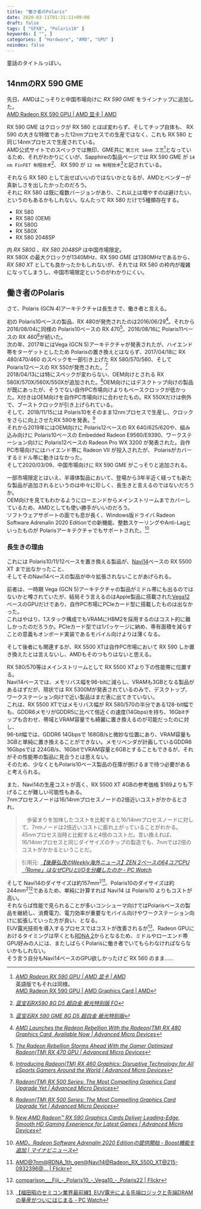 ```yaml
---
title: "働き者のPolaris"
date: 2020-03-11T01:31:11+09:00
draft: false
tags: [ "GFX8", "Polaris10" ]
keywords: [ "", ]
categories: [ "Hardware", "AMD", "GPU" ]
noindex: false
---
```


童話のタイトルっぽい。  

## 14nmのRX 590 GME

先日、AMDはこっそりと中国市場向けに *RX 590 GME* をラインナップに追加した。  
[AMD Radeon RX 590 GPU | AMD 显卡 | AMD](https://www.amd.com/zh-hans/products/graphics/radeon-rx-590#product%20footnotetids_9496-1866-2116-816)  

RX 590 GME はクロックが RX 580 とほぼ変わらず、そしてチップ自体も、 RX 590 の大きな特徴であった12nmプロセスでの生産ではなく、これも RX 580 と同じ14nmプロセスで生産されている。  
AMD公式サイトでのスペックでは無印、GME共に `第三代 14nm 工艺`[^1]となっているため、それがわかりにくいが、Sapphireの製品ページでは RX 590 GME が `14 nm FinFET 制程技术`[^2]、 RX 590 が `12 nm 制程技术`[^3]と記されている。  

それなら RX 580 として出せばいいのではないかとなるが、AMDとベンダーが真新しさを出したかったのだろう。  
それに RX 580 は既に複数バージョンがあり、これ以上は増やすのは避けたい、というのもあるかもしれない。なんたって RX 580 だけで5種類存在する。

 * RX 580
 * RX 580 (OEM)
 * RX 580G
 * RX 580X
 * RX 580 2048SP

内 *RX 580G* 、*RX 580 2048SP* は中国市場限定。  
RX 580X の最大クロックが1340MHz、RX 590 GME は1380MHzであるから、*RX 580 XT* としても良かったかもしれないが、それでは RX 580 の枠内が複雑になってしまうし、中国市場限定というのがわかりにくい。  

[^1]: <cite>[AMD Radeon RX 590 GPU | AMD 显卡 | AMD](https://www.amd.com/zh-hans/products/graphics/radeon-rx-590#product%20footnotetids_9496-1866-2116-816)</cite> <br> 英語版でもそれは同様。<br> [AMD Radeon RX 590 GPU | AMD Graphics Card | AMD](https://www.amd.com/en/products/graphics/radeon-rx-590#product-specs)
[^2]: <cite>[蓝宝石RX590 8G D5 超白金 极光特别版 FO](https://www.sapphiretech.com/zh-cn/consumer/nitro-rx-590-8g-g5-se_c#Specification)</cite>
[^3]: <cite>[蓝宝石RX 590 GME 8G D5 超白金 极光特别版](https://www.sapphiretech.com/zh-cn/consumer/nitro-rx-590-gme-8g-g5-se_c#Specification)</cite>

## 働き者のPolaris
さて、Polaris (GCN 4)アーキテクチャは長生きで、働き者と言える。  

初の Polaris10ベースの製品、RX 480が発売されたのは2016/06/29[^4]。それから2016/08/04に同様の Polaris10ベースの RX 470[^5]、2016/08/16に Polaris11ベースの RX 460[^6]が続いた。  
次の年、2017年にはVega (GCN 5)アーキテクチャが発表されたが、ハイエンド帯をターゲットとしたため Polarisの置き換えとはならず、2017/04/18に RX 480/470/460 のスペックを一部引き上げた RX 580/570/560、そして Polaris12ベースの RX 550が発売された。[^7]  
2018/04/13には特にスペックが変わらない、OEM向けとされる RX 580X/570X/560X/550Xが追加された。[^8]OEM向けにはデスクトップ向けの製品が既にあったが、そうでない自作PC市場向けよりもベースクロックが低かった。X付きはOEM向けを自作PC市場向けに合わせたもの。RX 550Xだけは例外で、ブーストクロックが引き上げられている。  
そして、2018/11/15には Polaris10をそのまま12nmプロセスで生産し、クロックをさらに向上させたRX 590を発表。[^9]  
それから2019年にはOEM向けに Polaris12ベースの RX 640/625/620や、組み込み向けに Polaris10ベースの Embedded Radeon E9560/E9390、ワークステーション向けに Polaris12ベースの Radeon Pro WX 3200 が発表された。自作PC市場向けにはハイエンド帯に Radeon VII が投入されたが、 Polarisがカバーするミドル帯に動きはなかった。  
そして2020/03/09、中国市場向けに RX 590 GME がこっそりと追加される。  

一部市場限定とはいえ、半導体製品において、登場から3年半近く経っても新たな製品が追加されるというのは中々に珍しく、長生きと言えるのではないだろうか。  
OEM向けを見てもわかるようにローエンドからメインストリームまでカバーしているため、AMDとしても使い勝手がいいのだろう。  
ソフトウェアサポートの面でも息が長く、Windows版ドライバ Radeon Software Adrenalin 2020 Editionでの新機能、整数スケーリングやAnti-Lagといったものが Polarisアーキテクチャでもサポートされた。[^10]  

[^4]: <cite>[AMD Launches the Radeon Rebellion With the Radeon(TM) RX 480 Graphics Card, Available Now | Advanced Micro Devices](https://ir.amd.com/news-releases/news-release-details/amd-launches-radeon-rebellion-radeontm-rx-480-graphics-card)</cite>
[^5]: <cite>[The Radeon Rebellion Storms Ahead With the Gamer Optimized Radeon(TM) RX 470 GPU | Advanced Micro Devices](https://ir.amd.com/news-releases/news-release-details/radeon-rebellion-storms-ahead-gamer-optimized-radeontm-rx-470)</cite>
[^6]: <cite>[Introducing Radeon(TM) RX 460 Graphics: Disruptive Technology for All eSports Gamers Around the World | Advanced Micro Devices](https://ir.amd.com/news-releases/news-release-details/introducing-radeontm-rx-460-graphics-disruptive-technology-all)</cite>
[^7]: <cite>[Radeon(TM) RX 500 Series: The Most Compelling Graphics Card Upgrade Yet | Advanced Micro Devices](https://ir.amd.com/news-releases/news-release-details/radeontm-rx-500-series-most-compelling-graphics-card-upgrade-yet)</cite>
[^8]: <cite>[Radeon(TM) RX 500 Series: The Most Compelling Graphics Card Upgrade Yet | Advanced Micro Devices](https://ir.amd.com/news-releases/news-release-details/radeontm-rx-500-series-most-compelling-graphics-card-upgrade-yet)</cite>
[^9]: <cite>[New AMD Radeon™ RX 590 Graphics Cards Deliver Leading-Edge, Smooth HD Gaming Experience for Latest Games | Advanced Micro Devices](https://ir.amd.com/news-releases/news-release-details/new-amd-radeontm-rx-590-graphics-cards-deliver-leading-edge)</cite>
[^10]: <cite>[AMD、Radeon Software Adrenalin 2020 Editionの提供開始 - Boost機能を追加 | マイナビニュース](https://news.mynavi.jp/article/20191210-936136/)</cite>

### 長生きの理由
これには Polaris10/11/12ベースを置き換える製品が、[Navi14](/tags/navi14)ベースの RX 5500 XT まで出なかったこと、  
そしてそのNavi14ベースの製品が中々拡張されないことがあげられる。  

前者は、一時期 Vega (GCN 5)アーキテクチャの製品がミドル帯にも出るのではないかと噂されていたが、結局そう言えるのはApple製品に搭載された[Vega12](/tags/vega12)ベースのGPUだけであり、自作PC市場にPCIeカード型に搭載したものは出なかった。  
これはやはり、1スタック構成でもVRAMにHBM2を採用するのはコスト的に難しかったのだろうか。PCIeカード型では1パッケージに納め、専有面積を減らすことの意義もオンボード実装であるモバイル向けよりは薄くなる。  

そして後者にも関連するが、RX 5500 XTは自作PC市場において RX 590 しか置き換えたとは言えないし、AMDもそのつもりはないと思える。  

RX 580/570等はメインストリームとして RX 5500 XTより下の性能帯に位置する。  
Navi14ベースでは、メモリバス幅を96-bitに減らし、VRAMも3GBとなる製品があるはずだが、現状では RX 5300Mが発表されているのみで、デスクトップ、ワークステーション向けで近い製品はまだ表に出てきていない。  
これは、RX 5500 XTではメモリバス幅が RX 580/570の半分である128-bit幅でも、GDDR6メモリがGDDR5に比べて倍近くの速度(14Gbps)を持ち、16Gbitチップも合わせ、帯域とVRAM容量でも綺麗に置き換えるのが可能だったのに対し、  
96-bit幅では、GDDR6 14Gbpsで 168GB/sと微妙な位置にあり、VRAM容量も3GBと単純に置き換えることができない。メモリベンダが計画しているGDDR6 16Gbpsでは 224GB/s、16GbitでVRAM容量と6GBとすることもできるが、それがその性能帯の製品に見合うとは思えない。  
そのため、少なくともPolaris10ベース製品の在庫が捌けるまで待つ必要があると考えられる。  

また、Navi14の生産コストが高く、RX 5500 XT 4GBの参考価格 $169よりも下げることが難しい可能性もある。  
7nmプロセスノードは16/14nmプロセスノードの2倍近いコストがかかるとされ、

 > 　歩留まりを加味したコストを比較すると16/14nmプロセスノードに対して、7nmノードは2倍近いコストに膨れ上がっていることがわかる。45nmプロセス当時と比較すると4倍のコストだ。言い換えれば、16/14nmプロセスと同じダイサイズのチップの製造でも、7nmでは2倍のコストがかかるということだ。

 > 引用元: <cite>[【後藤弘茂のWeekly海外ニュース】ZEN 2ベースの64コアCPU「Rome」はなぜCPUとI/Oを分離したのか - PC Watch](https://pc.watch.impress.co.jp/docs/column/kaigai/1156455.html)</cite>

そして Navi14のダイサイズは約157mm<sup>2</sup>[^11]、Polaris10のダイサイズは約244mm<sup>2</sup>[^12]であるため、単純に計算すれば Navi14 は Polaris10 よりもコストが高い。  
それならば性能で見られることが多いコンシューマ向けではPolarisベースの製品を継続し、消費電力、電力効率が重要なモバイル向けやワークステーション向けに拡張していった方が良い、となる。  
EUV露光技術を導入するプロセスではコストが改善されるが[^13]、Radeon GPUにおけるタイミングは早くとも[RDNA 2](/tags/rdna-2)からとなるため、ミドルやローエンド帯GPU好みの人には、またしばらくPolarisに働き者でいてもらわなければならないかもしれない。  
そう言う自分もNavi14ベースのGPU欲しかったけど RX 560 のまま……  

[^11]: [AMD@7nm@RDNA_1th_gen@Navi14@Radeon_RX_5500_XT@215-0932396@… | Flickr](https://www.flickr.com/photos/130561288@N04/49437016132/)
[^12]: [comparison\_\_\_Fiji\_-\_Polaris10\_-\_Vega10\_-\_Polaris22 | Flickr](https://www.flickr.com/photos/130561288@N04/46202429935/)
[^13]: [【福田昭のセミコン業界最前線】EUV露光による先端ロジックと先端DRAMの量産がついにはじまる - PC Watch](https://pc.watch.impress.co.jp/docs/column/semicon/1159880.html)
